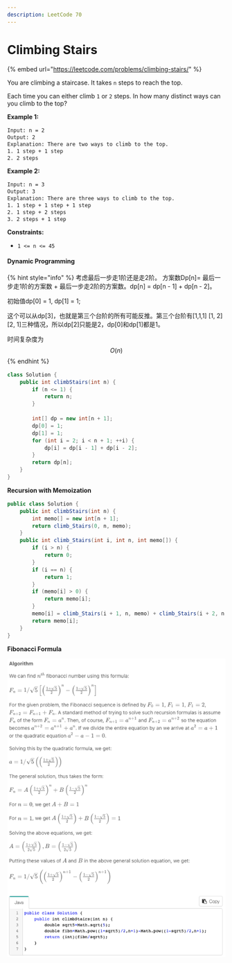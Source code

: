 ```yaml
---
description: LeetCode 70
---
```


# Climbing Stairs

{% embed url="https://leetcode.com/problems/climbing-stairs/" %}

You are climbing a staircase. It takes `n` steps to reach the top.

Each time you can either climb `1` or `2` steps. In how many distinct ways can you climb to the top?

**Example 1:**

```
Input: n = 2
Output: 2
Explanation: There are two ways to climb to the top.
1. 1 step + 1 step
2. 2 steps
```

**Example 2:**

```
Input: n = 3
Output: 3
Explanation: There are three ways to climb to the top.
1. 1 step + 1 step + 1 step
2. 1 step + 2 steps
3. 2 steps + 1 step
```

**Constraints:**

* `1 <= n <= 45`

#### Dynamic Programming

{% hint style="info" %}
考虑最后一步走1阶还是走2阶。 方案数Dp\[n]= 最后一步走1阶的方案数 + 最后一步走2阶的方案数。dp\[n] = dp\[n - 1] + dp\[n - 2]。

初始值dp\[0] = 1, dp\[1] = 1;

这个可以从dp\[3]，也就是第三个台阶的所有可能反推。第三个台阶有\[1,1,1] \[1, 2] \[2, 1]三种情况，所以dp\[2]只能是2，dp\[0]和dp\[1]都是1。

时间复杂度为 $$O(n)$$
{% endhint %}

```java
class Solution {
    public int climbStairs(int n) {
        if (n <= 1) {
            return n;
        }
        
        int[] dp = new int[n + 1];
        dp[0] = 1;
        dp[1] = 1;
        for (int i = 2; i < n + 1; ++i) {
            dp[i] = dp[i - 1] + dp[i - 2];
        }
        return dp[n];
    }
}
```

**Recursion with Memoization**

```java
public class Solution {
    public int climbStairs(int n) {
        int memo[] = new int[n + 1];
        return climb_Stairs(0, n, memo);
    }
    public int climb_Stairs(int i, int n, int memo[]) {
        if (i > n) {
            return 0;
        }
        if (i == n) {
            return 1;
        }
        if (memo[i] > 0) {
            return memo[i];
        }
        memo[i] = climb_Stairs(i + 1, n, memo) + climb_Stairs(i + 2, n, memo);
        return memo[i];
    }
}
```

**Fibonacci Formula**

![](<../.gitbook/assets/image (17).png>)
